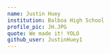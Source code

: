 ```yaml
---
name: Justin Huey
institution: Balboa High School
profile_pic: JH.JPG
quote: We made it! YOLO
github_user: JustinHuey1
---
```

